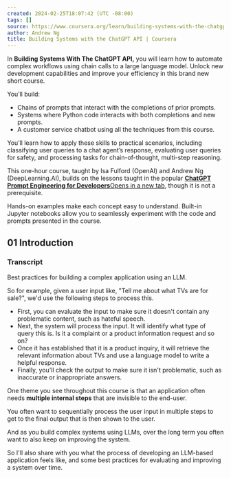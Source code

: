 ```yaml
---
created: 2024-02-25T18:07:42 (UTC -08:00)
tags: []
source: https://www.coursera.org/learn/building-systems-with-the-chatgpt-api-project/ungradedLti/K3PN1/building-systems-with-the-chatgpt-api
author: Andrew Ng
title: Building Systems with the ChatGPT API | Coursera
---
```



In **Building Systems With The ChatGPT API,** you will learn how to automate
complex workflows using chain calls to a large language model. Unlock new
development capabilities and improve your efficiency in this brand new short
course.

You’ll build:
-   Chains of prompts that interact with the completions of prior prompts.
-   Systems where Python code interacts with both completions and new prompts.
-   A customer service chatbot using all the techniques from this course.
    

You’ll learn how to apply these skills to practical scenarios, including
classifying user queries to a chat agent’s response, evaluating user queries
for safety, and processing tasks for chain-of-thought, multi-step reasoning. 

This one-hour course, taught by Isa Fulford (OpenAI) and Andrew Ng
(DeepLearning.AI), builds on the lessons taught in the popular [**ChatGPT
Prompt Engineering for Developers**Opens in a new
tab](https://www.deeplearning.ai/short-courses/chatgpt-prompt-engineering-for-developers/),
though it is not a prerequisite. 

Hands-on examples make each concept easy to understand. Built-in Jupyter
notebooks allow you to seamlessly experiment with the code and prompts
presented in the course.

## 01 Introduction

### Transcript

Best practices for building a complex application using an LLM. 

So for example, given a user input like, "Tell me about what TVs are for
sale?", we'd use the following steps to process this. 
- First, you can evaluate the input to make sure it doesn't contain any
  problematic content, such as hateful speech. 
- Next, the system will process the input. It will identify what type of query
  this is. Is it a complaint or a product information request and so on? 
- Once it has established that it is a product inquiry, it will retrieve the
  relevant information about TVs and use a language model to write a helpful
  response.
- Finally, you'll check the output to make sure it isn't problematic, such as
  inaccurate or inappropriate answers.
 
One theme you see throughout this course is that an application often needs
**multiple internal steps** that are invisible to the end-user.

You often want to sequentially process the user input in multiple steps to get
to the final output that is then shown to the user.

And as you build complex systems using LLMs, over the long term you often want
to also keep on improving the system. 

So I'll also share with you what the
process of developing an LLM-based application feels like, and some best
practices for evaluating and improving a system over time.
